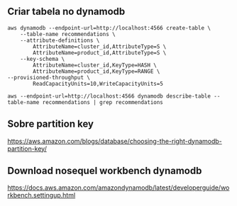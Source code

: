 ## Criar tabela no dynamodb

```
aws dynamodb --endpoint-url=http://localhost:4566 create-table \
    --table-name recommendations \
    --attribute-definitions \
        AttributeName=cluster_id,AttributeType=S \
        AttributeName=product_id,AttributeType=S \
    --key-schema \
        AttributeName=cluster_id,KeyType=HASH \
        AttributeName=product_id,KeyType=RANGE \
--provisioned-throughput \
        ReadCapacityUnits=10,WriteCapacityUnits=5
```

`aws --endpoint-url=http://localhost:4566 dynamodb describe-table --table-name recommendations | grep recommendations`

## Sobre partition key

https://aws.amazon.com/blogs/database/choosing-the-right-dynamodb-partition-key/


## Download nosequel workbench dynamodb

https://docs.aws.amazon.com/amazondynamodb/latest/developerguide/workbench.settingup.html
